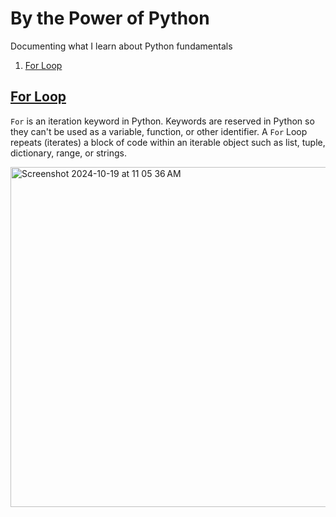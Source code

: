 # By the Power of Python

Documenting what I learn about Python fundamentals


1. [For Loop](#for-loop)


## [For Loop](https://wiki.python.org/moin/ForLoop)

`For` is an iteration keyword in Python. Keywords are reserved in Python so they can't be used as a variable, function, or other identifier. 
A `For` Loop repeats (iterates) a block of code within an iterable object such as list, tuple, dictionary, range, or strings.  

<img width="544" alt="Screenshot 2024-10-19 at 11 05 36 AM" src="https://github.com/user-attachments/assets/6377ff96-f815-4dad-b23f-4c906c6c2e7d">
